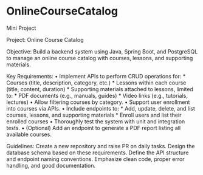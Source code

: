 # OnlineCourseCatalog

Mini Project

Project: Online Course Catalog

Objective:
Build a backend system using Java, Spring Boot, and PostgreSQL to manage an online course catalog with courses, lessons, and supporting materials.

Key Requirements:
•⁠  ⁠Implement APIs to perform CRUD operations for:
    * Courses (title, description, category, etc.)
    * Lessons within each course (title, content, duration)
    * Supporting materials attached to lessons, limited to:
        * PDF documents (e.g., manuals, guides)
        * Video links (e.g., tutorials, lectures)
•⁠  ⁠Allow filtering courses by category.
•⁠  ⁠Support user enrollment into courses via APIs.
•⁠  ⁠Include endpoints to:
    * Add, update, delete, and list courses, lessons, and supporting materials
    * Enroll users and list their enrolled courses
•⁠  ⁠Thoroughly test the system with unit and integration tests.
•⁠  ⁠(Optional) Add an endpoint to generate a PDF report listing all available courses.

Guidelines:
Create a new repository and raise PR on daily tasks.
Design the database schema based on these requirements.
Define the API structure and endpoint naming conventions.
Emphasize clean code, proper error handling, and good documentation.
